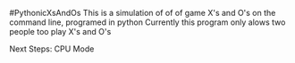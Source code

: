 #PythonicXsAndOs
This is a simulation of of of game X's and O's on the command line, programed in python
Currently this program only alows two people too play X's and O's

Next Steps:
CPU Mode

